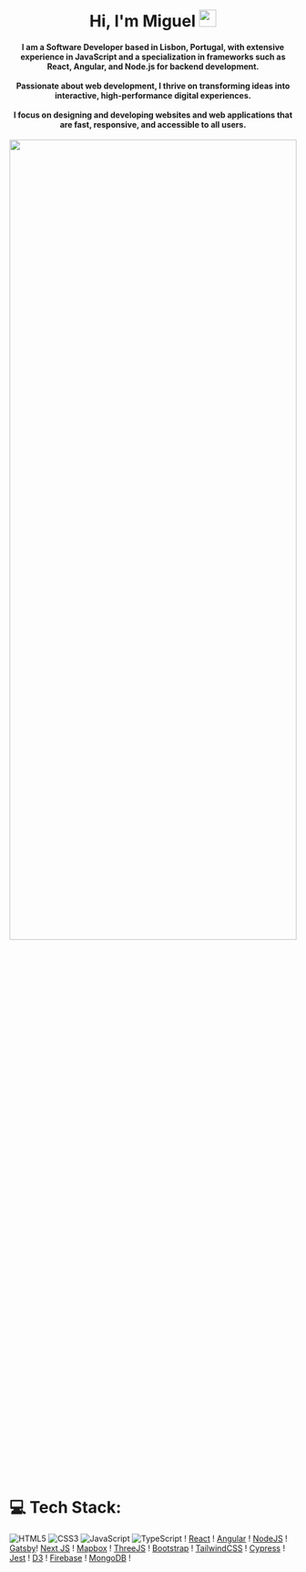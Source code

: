 <h1 align="center">Hi, I'm Miguel <img src="https://github.com/Miguel-S-T/profile_presentation/blob/main/assets/wave.gif" width="30px"></h1>
<h4 align="center">I am a Software Developer based in Lisbon, Portugal, with extensive experience in JavaScript and a specialization in frameworks such as React, Angular, and Node.js for backend development.</br></br> Passionate about web development, I thrive on transforming ideas into interactive, high-performance digital experiences. </br></br> I focus on designing and developing websites and web applications that are fast, responsive, and accessible to all users.</br></h4>

<div align="center"><img src="https://github.com/Miguel-S-T/profile_presentation/blob/main/assets/coding1.gif" width="100%" height="60%"></div>

<div height="40px"></div>

# 💻 Tech Stack:
![HTML5](https://img.shields.io/badge/html5-%23E34F26.svg?style=for-the-badge&logo=html5&logoColor=white) ![CSS3](https://img.shields.io/badge/css3-%231572B6.svg?style=for-the-badge&logo=css3&logoColor=white) ![JavaScript](https://img.shields.io/badge/javascript-%23323330.svg?style=for-the-badge&logo=javascript&logoColor=%23F7DF1E) ![TypeScript](https://img.shields.io/badge/typescript-%23007ACC.svg?style=for-the-badge&logo=typescript&logoColor=white) ! [React](https://img.shields.io/badge/react-%2320232a.svg?style=for-the-badge&logo=react&logoColor=%2361DAFB) ! [Angular](https://img.shields.io/badge/Angular-white?logo=angular&logoColor=red) ! [NodeJS](https://img.shields.io/badge/node.js-6DA55F?style=for-the-badge&logo=node.js&logoColor=white) ! [Gatsby](https://img.shields.io/badge/Gatsby-white?logo=gatsby&logoColor=purple)! [Next JS](https://img.shields.io/badge/Next.js-white?logo=nextdotjs&logoColor=black) ! [Mapbox](https://img.shields.io/badge/Mapbox-white?logo=mapbox&logoColor=blue) ! [ThreeJS](https://img.shields.io/badge/ThreeJS-white?logo=threedotjs&logoColor=black) ! [Bootstrap](https://img.shields.io/badge/bootstrap-%238511FA.svg?style=for-the-badge&logo=bootstrap&logoColor=white) ! [TailwindCSS](https://img.shields.io/badge/tailwindcss-%2338B2AC.svg?style=for-the-badge&logo=tailwind-css&logoColor=white) ! [Cypress](https://img.shields.io/badge/Cypress-white?logo=cypress&logoColor=green) ! [Jest](https://img.shields.io/badge/Jest-white?logo=jest&logoColor=red) ! [D3](https://img.shields.io/badge/D3-white?logo=d3dotjs&logoColor=black) ! [Firebase](https://img.shields.io/badge/Firebase-white?logo=firebase&logoColor=yellow) ! [MongoDB](https://img.shields.io/badge/MongoDB-white?logo=mongodb&logoColor=green) !